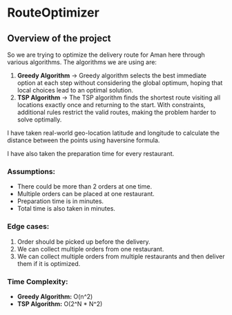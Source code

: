 # RouteOptimizer

## Overview of the project

So we are trying to optimize the delivery route for Aman here through various algorithms.
The algorithms we are using are:

1. **Greedy Algorithm** -> Greedy algorithm selects the best immediate option at each step without considering the global optimum, hoping that local choices lead to an optimal solution.
2. **TSP Algorithm** -> The TSP algorithm finds the shortest route visiting all locations exactly once and returning to the start. With constraints, additional rules restrict the valid routes, making the problem harder to solve optimally.

I have taken real-world geo-location latitude and longitude to calculate the distance 
between the points using haversine formula.

I have also taken the preparation time for every restaurant.

### Assumptions:
- There could be more than 2 orders at one time.
- Multiple orders can be placed at one restaurant.
- Preparation time is in minutes.
- Total time is also taken in minutes.

### Edge cases:
1. Order should be picked up before the delivery.
2. We can collect multiple orders from one restaurant.
3. We can collect multiple orders from multiple restaurants and then deliver them if it is optimized.

### Time Complexity:
- **Greedy Algorithm:** O(n^2)
- **TSP Algorithm:** O(2^N * N^2)

